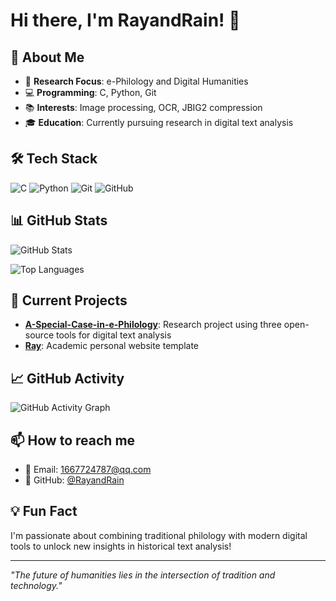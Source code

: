 # Hi there, I'm RayandRain! 👋

## 🚀 About Me
- 🔬 **Research Focus**: e-Philology and Digital Humanities
- 💻 **Programming**: C, Python, Git
- 📚 **Interests**: Image processing, OCR, JBIG2 compression
- 🎓 **Education**: Currently pursuing research in digital text analysis

## 🛠️ Tech Stack
![C](https://img.shields.io/badge/C-00599C?style=for-the-badge&logo=c&logoColor=white)
![Python](https://img.shields.io/badge/Python-3776AB?style=for-the-badge&logo=python&logoColor=white)
![Git](https://img.shields.io/badge/Git-F05032?style=for-the-badge&logo=git&logoColor=white)
![GitHub](https://img.shields.io/badge/GitHub-100000?style=for-the-badge&logo=github&logoColor=white)

## 📊 GitHub Stats
![GitHub Stats](https://github-readme-stats.vercel.app/api?username=RayandRain&show_icons=true&theme=radical)

![Top Languages](https://github-readme-stats.vercel.app/api/top-langs/?username=RayandRain&layout=compact&theme=radical)

## 🔬 Current Projects
- **[A-Special-Case-in-e-Philology](https://github.com/RayandRain/A-Special-Case-in-e-Philology)**: Research project using three open-source tools for digital text analysis
- **[Ray](https://github.com/RayandRain/Ray)**: Academic personal website template

## 📈 GitHub Activity
![GitHub Activity Graph](https://github-readme-activity-graph.vercel.app/graph?username=RayandRain&theme=redical)

## 📫 How to reach me
- 📧 Email: 1667724787@qq.com
- 🐙 GitHub: [@RayandRain](https://github.com/RayandRain)

## 💡 Fun Fact
I'm passionate about combining traditional philology with modern digital tools to unlock new insights in historical text analysis!

---
*"The future of humanities lies in the intersection of tradition and technology."*
